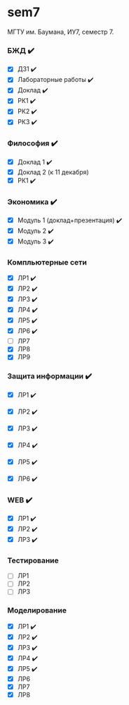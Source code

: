 # sem7
МГТУ им. Баумана, ИУ7, семестр 7.

### БЖД :heavy_check_mark:
 - [x] ДЗ1 :heavy_check_mark:
 - [x] Лабораторные работы :heavy_check_mark:
 - [x] Доклад :heavy_check_mark:
 - [x] РК1 :heavy_check_mark:
 - [x] РК2 :heavy_check_mark:
 - [x] РК3 :heavy_check_mark:

### Философия :heavy_check_mark:
 - [x] Доклад 1 :heavy_check_mark:
 - [x] Доклад 2 (к 11 декабря)
 - [x] РК1 :heavy_check_mark:

### Экономика :heavy_check_mark:
 - [x] Модуль 1 (доклад+презентация) :heavy_check_mark:
 - [x] Модуль 2 :heavy_check_mark:
 - [x] Модуль 3 :heavy_check_mark:

### Компльютерные сети
 - [x] ЛР1 :heavy_check_mark: 
 - [x] ЛР2 :heavy_check_mark: 
 - [x] ЛР3 :heavy_check_mark:
 - [x] ЛР4 :heavy_check_mark:
 - [x] ЛР5 :heavy_check_mark:
 - [x] ЛР6 :heavy_check_mark:
 - [ ] ЛР7
 - [x] ЛР8
 - [x] ЛР9

### Защита информации :heavy_check_mark:
 - [x] ЛР1 :heavy_check_mark:
 - [x] ЛР2 :heavy_check_mark:
 - [x] ЛР3 :heavy_check_mark:
 - [x] ЛР4 :heavy_check_mark:
 - [x] ЛР5 :heavy_check_mark:
 - [x] ЛР6 :heavy_check_mark:


### WEB :heavy_check_mark: 
 - [x] ЛР1 :heavy_check_mark: 
 - [x] ЛР2 :heavy_check_mark: 
 - [x] ЛР3 :heavy_check_mark: 

### Тестирование 
 - [ ] ЛР1 
 - [ ] ЛР2
 - [ ] ЛР3 

### Моделирование
 - [x] ЛР1 :heavy_check_mark: 
 - [x] ЛР2 :heavy_check_mark: 
 - [x] ЛР3 :heavy_check_mark: 
 - [x] ЛР4 :heavy_check_mark:
 - [x] ЛР5 :heavy_check_mark:
 - [x] ЛР6
 - [x] ЛР7
 - [x] ЛР8
